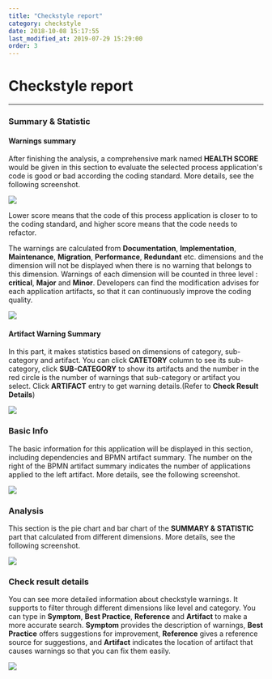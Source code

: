 ```yaml
---
title: "Checkstyle report"
category: checkstyle
date: 2018-10-08 15:17:55
last_modified_at: 2019-07-29 15:29:00
order: 3
---
```


# Checkstyle report
***
### Summary & Statistic

#### Warnings summary

   After finishing the analysis, a comprehensive mark named **HEALTH SCORE** would be given in this section to evaluate the selected process application's code is good or bad according the coding standard. More details, see the following screenshot.

   ![][checkstyle_healthScore]

   Lower score means that the code of this process application is closer to to the coding standard, and higher score means that the code needs to refactor.  

   The warnings are calculated from **Documentation**, **Implementation**, **Maintenance**, **Migration**, **Performance**, **Redundant** etc. dimensions and the dimension will not be displayed when there is no warning that belongs to this dimension. Warnings of each dimension  will be counted in three level : **critical**, **Major** and **Minor**. Developers can find the modification advises for each application artifacts, so that it can continuously improve the coding quality.  

   ![][checkstyle_statistic]
####  Artifact Warning Summary
   In this part, it makes statistics based on dimensions of category, sub-category and artifact. You can click **CATETORY** column to see its sub-category, click **SUB-CATEGORY** to show its artifacts and the number in the red circle is the number of warnings that sub-category or artifact you select. Click **ARTIFACT** entry to get warning details.(Refer to **Check Result Details**)

   ![][checkstyle_category]

### Basic Info

   The basic information for this application will be displayed in this section, including dependencies and BPMN artifact summary. The number on the right of the BPMN artifact summary indicates the number of applications applied to the left artifact. More details, see the following screenshot.

   ![][checkstyle_basicInfo]

### Analysis

   This section is the pie chart and bar chart of the **SUMMARY & STATISTIC** part that calculated from different dimensions. More details, see the following screenshot.

   ![][checkstyle_chart]

### Check result details

   You can see more detailed information about checkstyle warnings. It supports to filter through different dimensions like level and category. You can type in **Symptom**, **Best Practice**, **Reference** and **Artifact** to make a more accurate search. **Symptom** provides the description of warnings, **Best Practice** offers suggestions for improvement, **Reference** gives a reference source for suggestions, and **Artifact** indicates the location of artifact that causes warnings so that you can fix them easily.

   ![][checkstyle_checkresultDetailed]

[checkstyle_healthScore]: ../images/checkstyle/checkstyle_healthScore.PNG
[checkstyle_basicInfo]: ../images/checkstyle/checkstyle_basicInfo.PNG
[checkstyle_chart]: ../images/checkstyle/checkstyle_checkstyle_chart.PNG
[checkstyle_statistic]: ../images/checkstyle/checkstyle_statistic.PNG
[checkstyle_category]: ../images/checkstyle/checkstyle_category.PNG
[checkstyle_checkresultDetailed]: ../images/checkstyle/checkstyle_checkresultDetailed.PNG
